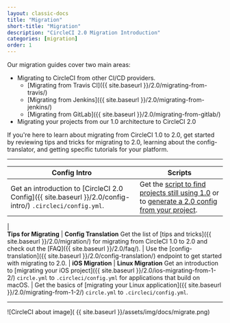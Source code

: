 ```yaml
---
layout: classic-docs
title: "Migration"
short-title: "Migration"
description: "CircleCI 2.0 Migration Introduction"
categories: [migration]
order: 1
---
```


Our migration guides cover two main areas:

* Migrating to CircleCI from other CI/CD providers.
  * [Migrating from Travis CI]({{ site.baseurl }}/2.0/migrating-from-travis/)
  * [Migrating from Jenkins]({{ site.baseurl }}/2.0/migrating-from-jenkins/)
  * [Migrating from GitLab]({{ site.baseurl }}/2.0/migrating-from-gitlab/)
* Migrating your projects from our 1.0 architecture to CircleCI 2.0



If you're here to learn about migrating from CircleCI 1.0 to 2.0, get started by reviewing tips and tricks for migrating to 2.0, learning about the config-translator, and getting specific tutorials for your platform.

<hr>

Config Intro | Scripts
------------------------|------------------
Get an introduction to [CircleCI 2.0 Config]({{ site.baseurl }}/2.0/config-intro/) `.circleci/config.yml`. |  Get the [script to find projects still using 1.0](https://github.com/CircleCI-Public/find-circle-yml) or to [generate a 2.0 config from your project](https://github.com/CircleCI-Public/circleci-config-generator).
|   
**Tips for Migrating**       | **Config Translation**
Get the list of [tips and tricks]({{ site.baseurl }}/2.0/migration/) for migrating from CircleCI 1.0 to 2.0 and check out the [FAQ]({{ site.baseurl }}/2.0/faq/).  |   Use the [config-translation]({{ site.baseurl }}/2.0/config-translation/) endpoint to get started with migrating to 2.0.
| 
**iOS Migration** | **Linux Migration**
Get an introduction to [migrating your iOS project]({{ site.baseurl }}/2.0/ios-migrating-from-1-2/) `circle.yml` to `.circleci/config.yml` for applications that build on macOS. |  Get the basics of [migrating your Linux application]({{ site.baseurl }}/2.0/migrating-from-1-2/) `circle.yml` to `.circleci/config.yml`.

<hr>

![CircleCI about image]( {{ site.baseurl }}/assets/img/docs/migrate.png)

